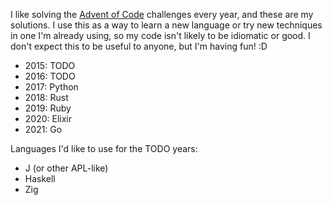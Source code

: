 I like solving the [Advent of Code](https://adventofcode.com/) challenges every year, and these are my solutions. I use this as a way to learn a new language or try new techniques in one I'm already using, so my code isn't likely to be idiomatic or good. I don't expect this to be useful to anyone, but I'm having fun! :D

- 2015: TODO
- 2016: TODO
- 2017: Python
- 2018: Rust
- 2019: Ruby
- 2020: Elixir
- 2021: Go

Languages I'd like to use for the TODO years:
- J (or other APL-like)
- Haskell
- Zig
